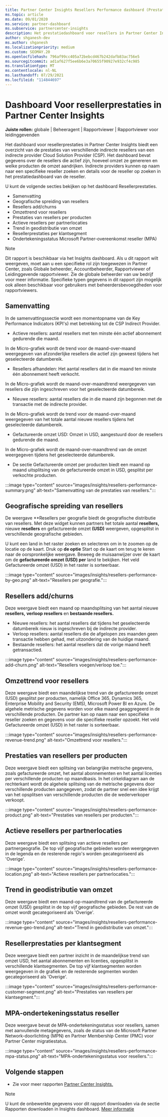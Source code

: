 ```yaml
---
title: Partner Center Insights Resellers Performance dashboard (Prestaties van resellers)
ms.topic: article
ms.date: 09/01/2020
ms.service: partner-dashboard
ms.subservice: partnercenter-insights
description: Het prestatiedashboard voor resellers in Partner Center Insights biedt een overzicht van de prestaties van verschillende indirecte resellers van een indirecte provider Cloud Solution Provider (CSP).
author: shganesh-dev
ms.author: shganesh
ms.localizationpriority: medium
ms.custom: SEOMAY.20
ms.openlocfilehash: 796af99cc405a72bebcd467b242dafb83ac756e5
ms.sourcegitcommit: ad1af627f5ee6b6e3a70655f90927e932cf4c985
ms.translationtype: MT
ms.contentlocale: nl-NL
ms.lasthandoff: 07/29/2021
ms.locfileid: "114844697"
---
```

# <a name="reseller-performance-dashboard-in-partner-center-insights"></a>Dashboard Voor resellerprestaties in Partner Center Insights

**Juiste rollen:** globale | Beheeragent | Rapportviewer | Rapportviewer voor leidinggevenden

Het dashboard voor resellerprestaties in Partner Center Insights biedt een overzicht van de prestaties van verschillende indirecte resellers van een indirecte provider Cloud Solution Provider (CSP). Het dashboard bevat gegevens over de resellers die actief zijn, hoeveel omzet ze genereren en welke producten de omzet aandrijken. Indirecte providers kunnen op naam naar een specifieke reseller zoeken en details voor de reseller op zoeken in het prestatiedashboard van de reseller.

U kunt de volgende secties bekijken op het dashboard Resellerprestaties.

- Samenvatting
- Geografische spreiding van resellers
- Resellers add/churns 
- Omzettrend voor resellers 
- Prestaties van resellers per producten
- Actieve resellers per partnerlocaties
- Trend in geodistributie van omzet
- Resellerprestaties per klantsegment
- Ondertekeningsstatus Microsoft Partner-overeenkomst reseller (MPA)

 > [!NOTE]
 > Dit rapport is beschikbaar via het Insights dashboard. Als u dit rapport wilt weergeven, moet aan u een specifieke rol zijn toegewezen in Partner Center, zoals Globale beheerder, Accountbeheerder, Rapportviewer of Leidinggevende rapportviewer. Zie de globale beheerder van uw bedrijf voor meer informatie. Specifieke typen gegevens in dit rapport zijn mogelijk ook alleen beschikbaar voor gebruikers met beheerdersbevoegdheden voor rapportviewers.

## <a name="summary"></a>Samenvatting

In de samenvattingssectie wordt een momentopname van de Key Performance Indicators (KPI's) met betrekking tot de CSP Indirect Provider.

- Actieve resellers: aantal resellers met ten minste één actief abonnement gedurende die maand.

In de Micro-grafiek wordt de trend voor de maand-over-maand weergegeven van afzonderlijke resellers die actief zijn geweest tijdens het geselecteerde datumbereik.

- Resellers afhandelen: Het aantal resellers dat in die maand ten minste één abonnement heeft verkocht. 

In de Micro-grafiek wordt de maand-over-maandtrend weergegeven van resellers die zijn ingeschreven voor het geselecteerde datumbereik.

- Nieuwe resellers: aantal resellers die in die maand zijn begonnen met de transactie met de indirecte provider. 

In de Micro-grafiek wordt de trend voor de maand-over-maand weergegeven van het totale aantal nieuwe resellers tijdens het geselecteerde datumbereik.

- Gefactureerde omzet USD: Omzet in USD, aangestuurd door de resellers gedurende die maand. 

In de Micro-grafiek wordt de maand-over-maandtrend van de omzet weergegeven tijdens het geselecteerde datumbereik.

- De sectie Gefactureerde omzet per producten biedt een maand op maand uitsplitsing van de gefactureerde omzet in USD, gesplitst per verkochte producten. 

:::image type="content" source="images/insights/resellers-performance-summary.png" alt-text="Samenvatting van de prestaties van resellers.":::

## <a name="geographical-spread-of-resellers"></a>Geografische spreiding van resellers

De weergave **Resellers per geografie biedt de geografische distributie van resellers. Met deze widget kunnen partners het totale aantal **resellers,** nieuwe **resellers** en gefactureerde omzet **(USD)** weergeven, opgesplitst in verschillende geografische gebieden.

U kunt een land in het raster zoeken en selecteren om in te zoomen op de locatie op de kaart. Druk op **de optie** Start op de kaart om terug te keren naar de oorspronkelijke weergave. Beweeg de muisaanwijzer over de kaart om de **gefactureerde omzet (USD) per** land te bekijken. Het veld Gefactureerde omzet (USD) in het raster is sorteerbaar.

:::image type="content" source="images/insights/resellers-performance-by-geo.png" alt-text="Resellers per geografie.":::

## <a name="resellers-addchurns"></a>Resellers add/churns

Deze weergave biedt een maand op maandsplitsing van het aantal nieuwe **resellers,** **verloop resellers** en **bestaande resellers.** 

- Nieuwe resellers: het aantal resellers dat tijdens het geselecteerde datumbereik nieuw is ingeschreven bij de indirecte provider.
- Verloop resellers: aantal resellers die de afgelopen zes maanden geen transactie hebben gehad, met uitzondering van de huidige maand.
- Bestaande resellers: het aantal resellers dat de vorige maand heeft getransactied.

:::image type="content" source="images/insights/resellers-performance-add-churn.png" alt-text="Resellers voegen/verloop toe.":::

## <a name="resellers-revenue-trend"></a>Omzettrend voor resellers 

Deze weergave biedt een maandelijkse trend van de gefactureerde omzet (USD) gesplitst per producten, namelijk Office 365, Dynamics 365, Enterprise Mobility and Security (EMS), Microsoft Power BI en Azure. De algehele metrische gegevens worden voor elke maand geaggregeerd in de verschillende producten. De partner kan op naam naar een specifieke reseller zoeken en gegevens voor die specifieke reseller opzoekt. Het veld Gefactureerde omzet (USD) in het raster is sorteerbaar.

:::image type="content" source="images/insights/resellers-performance-revenue-trend.png" alt-text="Omzettrend voor resellers.":::

## <a name="reseller-performance-by-products"></a>Prestaties van resellers per producten

Deze weergave biedt een splitsing van belangrijke metrische gegevens, zoals gefactureerde omzet, het aantal abonnementen en het aantal licenties per verschillende producten op maandbasis. In het cirkeldiagram aan de rechterkant wordt de algehele splitsing van de metrische gegevens door verschillende producten aangegeven, zodat de partner snel een idee krijgt van het opsplitsen van verschillende producten die de wederverkoper verkoopt.

:::image type="content" source="images/insights/resellers-performance-product.png" alt-text="Prestaties van resellers per producten.":::

## <a name="active-resellers-by-partner-locations"></a>Actieve resellers per partnerlocaties

Deze weergave biedt een splitsing van actieve resellers per partnergeografie. De top vijf geografische gebieden worden weergegeven in de legenda en de resterende regio's worden gecategoriseerd als 'Overige'.

:::image type="content" source="images/insights/resellers-performance-location.png" alt-text="Actieve resellers per partnerlocaties.":::

## <a name="revenue-geo-distribution-trend"></a>Trend in geodistributie van omzet

Deze weergave biedt een maand-op-maandtrend van de gefactureerde omzet (USD) gesplitst in de top vijf geografische gebieden.  De rest van de omzet wordt gecategoriseerd als 'Overige'.

:::image type="content" source="images/insights/resellers-performance-revenue-geo-trend.png" alt-text="Trend in geodistributie van omzet.":::

## <a name="reseller-performance-by-customer-segment"></a>Resellerprestaties per klantsegment

Deze weergave biedt een partner inzicht in de maandelijkse trend van omzet USD, het aantal abonnementen en licenties, opgesplitst in verschillende klantsegmenten. De top vijf klantsegmenten worden weergegeven in de grafiek en de resterende segmenten worden gecategoriseerd als 'Overige'.

:::image type="content" source="images/insights/resellers-performance-customer-segment.png" alt-text="Prestaties van resellers per klantsegment.":::

## <a name="reseller-mpa-signing-status"></a>MPA-ondertekeningsstatus reseller

Deze weergave bevat de MPA-ondertekeningsstatus voor resellers, samen met aanvullende metagegevens, zoals de status van de Microsoft Partner Network-doorlichting (MPN) en Partner Membership Center (PMC) voor Partner Center migratiestatus.

:::image type="content" source="images/insights/resellers-performance-mpa-status.png" alt-text="MPA-ondertekeningsstatus voor resellers.":::

## <a name="next-steps"></a>Volgende stappen

- Zie voor meer rapporten [Partner Center Insights.](partner-center-insights.md)

>[!NOTE] 
> U kunt de onbewerkte gegevens voor dit rapport downloaden via de sectie Rapporten downloaden in Insights dashboard. [Meer informatie](insights-download-reports.md) 
